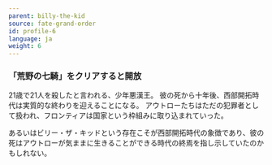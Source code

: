 ```yaml
---
parent: billy-the-kid
source: fate-grand-order
id: profile-6
language: ja
weight: 6
---
```


### 「荒野の七騎」をクリアすると開放

21歳で21人を殺したと言われる、少年悪漢王。
彼の死から十年後、西部開拓時代は実質的な終わりを迎えることになる。
アウトローたちはただの犯罪者として扱われ、フロンティアは国家という枠組みに取り込まれていった。

あるいはビリー・ザ・キッドという存在こそが西部開拓時代の象徴であり、彼の死はアウトローが気ままに生きることができる時代の終焉を指し示していたのかもしれない。
